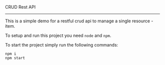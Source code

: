 CRUD Rest API

---

This is a simple demo for a restful crud api 
to manage a single resource - item.

To setup and run this project you need `node` and `npm`.

To start the project simply run the following commands:

```
npm i
npm start
```

